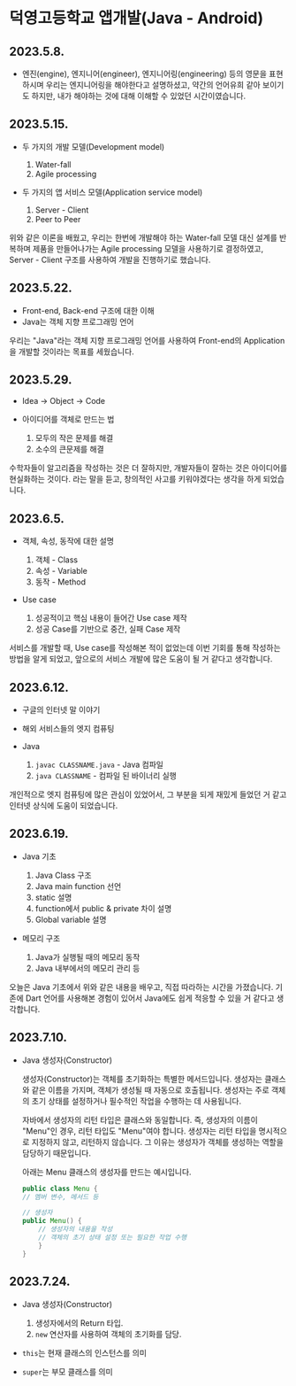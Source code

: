 # 덕영고등학교 앱개발(Java - Android)

## 2023.5.8.

-   엔진(engine), 엔지니어(engineer), 엔지니어링(engineering) 등의 영문을 표현하시며 우리는 엔지니어링을 해야한다고 설명하셨고,
    약간의 언어유희 같아 보이기도 하지만, 내가 해야하는 것에 대해 이해할 수 있었던 시간이였습니다.

## 2023.5.15.

-   두 가지의 개발 모델(Development model)

    1. Water-fall
    2. Agile processing

-   두 가지의 앱 서비스 모델(Application service model)

    1. Server - Client
    2. Peer to Peer

위와 같은 이론을 배웠고, 우리는 한번에 개발해야 하는 Water-fall 모델 대신 설계를 반복하며 제품을 만들어나가는 Agile processing 모델을 사용하기로 결정하였고, Server - Client 구조를 사용하여 개발을 진행하기로 했습니다.

## 2023.5.22.

-   Front-end, Back-end 구조에 대한 이해
-   Java는 객체 지향 프로그래밍 언어

우리는 "Java"라는 객체 지향 프로그래밍 언어를 사용하여 Front-end의 Application을 개발할 것이라는 목표를 세웠습니다.

## 2023.5.29.

-   Idea -> Object -> Code

-   아이디어를 객체로 만드는 법

    1. 모두의 작은 문제를 해결
    2. 소수의 큰문제를 해결

수학자들이 알고리즘을 작성하는 것은 더 잘하지만, 개발자들이 잘하는 것은 아이디어를 현실화하는 것이다. 라는 말을 듣고, 창의적인 사고를 키워야겠다는 생각을 하게 되었습니다.

## 2023.6.5.

-   객체, 속성, 동작에 대한 설명

    1.  객체 - Class
    2.  속성 - Variable
    3.  동작 - Method

-   Use case

    1. 성공적이고 핵심 내용이 들어간 Use case 제작
    2. 성공 Case를 기반으로 중간, 실패 Case 제작

서비스를 개발할 때, Use case를 작성해본 적이 없었는데 이번 기회를 통해 작성하는 방법을 알게 되었고, 앞으로의 서비스 개발에 많은 도움이 될 거 같다고 생각합니다.

## 2023.6.12.

-   구글의 인터넷 말 이야기
-   해외 서비스들의 엣지 컴퓨팅
-   Java

    1. `javac CLASSNAME.java` - Java 컴파일
    2. `java CLASSNAME` - 컴파일 된 바이너리 실행

개인적으로 엣지 컴퓨팅에 많은 관심이 있었어서, 그 부분을 되게 재밌게 들었던 거 같고 인터넷 상식에 도움이 되었습니다.

## 2023.6.19.

-   Java 기초

    1. Java Class 구조
    2. Java main function 선언
    3. static 설명
    4. function에서 public & private 차이 설명
    5. Global variable 설명

-   메모리 구조

    1. Java가 실행될 때의 메모리 동작
    2. Java 내부에서의 메모리 관리 등

오늘은 Java 기초에서 위와 같은 내용을 배우고, 직접 따라하는 시간을 가졌습니다. 기존에 Dart 언어를 사용해본 경험이 있어서 Java에도 쉽게 적응할 수 있을 거 같다고 생각합니다.

## 2023.7.10.

-   Java 생성자(Constructor)

    생성자(Constructor)는 객체를 초기화하는 특별한 메서드입니다. 생성자는 클래스와 같은 이름을 가지며, 객체가 생성될 때 자동으로 호출됩니다. 생성자는 주로 객체의 초기 상태를 설정하거나 필수적인 작업을 수행하는 데 사용됩니다.

    자바에서 생성자의 리턴 타입은 클래스와 동일합니다. 즉, 생성자의 이름이 "Menu"인 경우, 리턴 타입도 "Menu"여야 합니다. 생성자는 리턴 타입을 명시적으로 지정하지 않고, 리턴하지 않습니다. 그 이유는 생성자가 객체를 생성하는 역할을 담당하기 때문입니다.

    아래는 Menu 클래스의 생성자를 만드는 예시입니다.

    ```java
    public class Menu {
    // 멤버 변수, 메서드 등

    // 생성자
    public Menu() {
        // 생성자의 내용을 작성
        // 객체의 초기 상태 설정 또는 필요한 작업 수행
        }
    }
    ```

## 2023.7.24.

-   Java 생성자(Constructor)

    1. 생성자에서의 Return 타입.
    2. `new` 연산자를 사용하여 객체의 초기화를 담당.

-   `this`는 현재 클래스의 인스턴스를 의미
-   `super`는 부모 클래스를 의미
